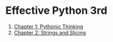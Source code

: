 # Effective Python 3rd

1. [Chapter 1: Pythonic Thinking](Chapter-1-Pythonic-Thinking/Chapter-1-Introduction.md)
2. [Chapter 2: Strings and Slicing](Chapter-2-Strings-and-Slicing/Chapter-2-Introduction.md)